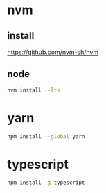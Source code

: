 # nvm

## install

<https://github.com/nvm-sh/nvm>

## node

```bash
nvm install --lts
```

# yarn
```bash
npm install --global yarn
```

# typescript
```bash
npm install -g typescript
```
